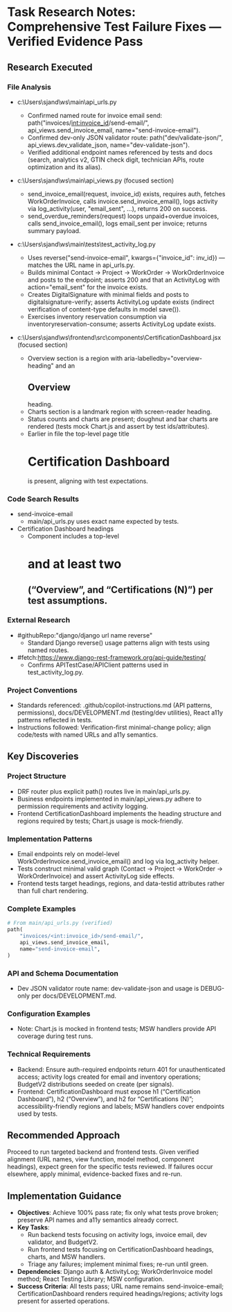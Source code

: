 <!-- markdownlint-disable-file -->
# Task Research Notes: Comprehensive Test Failure Fixes — Verified Evidence Pass

## Research Executed

### File Analysis
- c:\Users\sjand\ws\main\api_urls.py
  - Confirmed named route for invoice email send: path("invoices/<int:invoice_id>/send-email/", api_views.send_invoice_email, name="send-invoice-email").
  - Confirmed dev-only JSON validator route: path("dev/validate-json/", api_views.dev_validate_json, name="dev-validate-json").
  - Verified additional endpoint names referenced by tests and docs (search, analytics v2, GTIN check digit, technician APIs, route optimization and its alias).

- c:\Users\sjand\ws\main\api_views.py (focused section)
  - send_invoice_email(request, invoice_id) exists, requires auth, fetches WorkOrderInvoice, calls invoice.send_invoice_email(), logs activity via log_activity(user, "email_sent", ...), returns 200 on success.
  - send_overdue_reminders(request) loops unpaid+overdue invoices, calls send_invoice_email(), logs email_sent per invoice; returns summary payload.

- c:\Users\sjand\ws\main\tests\test_activity_log.py
  - Uses reverse("send-invoice-email", kwargs={"invoice_id": inv_id}) — matches the URL name in api_urls.py.
  - Builds minimal Contact → Project → WorkOrder → WorkOrderInvoice and posts to the endpoint; asserts 200 and that an ActivityLog with action="email_sent" for the invoice exists.
  - Creates DigitalSignature with minimal fields and posts to digitalsignature-verify; asserts ActivityLog update exists (indirect verification of content-type defaults in model save()).
  - Exercises inventory reservation consumption via inventoryreservation-consume; asserts ActivityLog update exists.

- c:\Users\sjand\ws\frontend\src\components\CertificationDashboard.jsx (focused section)
  - Overview section is a region with aria-labelledby="overview-heading" and an <h2 id="overview-heading">Overview</h2> heading.
  - Charts section is a landmark region with screen-reader heading.
  - Status counts and charts are present; doughnut and bar charts are rendered (tests mock Chart.js and assert by test ids/attributes).
  - Earlier in file the top-level page title <h1>Certification Dashboard</h1> is present, aligning with test expectations.

### Code Search Results
- send-invoice-email
  - main/api_urls.py uses exact name expected by tests.
- Certification Dashboard headings
  - Component includes a top-level <h1> and at least two <h2> (“Overview”, and “Certifications (N)”) per test assumptions.

### External Research
- #githubRepo:"django/django url name reverse"
  - Standard Django reverse() usage patterns align with tests using named routes.
- #fetch:https://www.django-rest-framework.org/api-guide/testing/
  - Confirms APITestCase/APIClient patterns used in test_activity_log.py.

### Project Conventions
- Standards referenced: .github/copilot-instructions.md (API patterns, permissions), docs/DEVELOPMENT.md (testing/dev utilities), React a11y patterns reflected in tests.
- Instructions followed: Verification-first minimal-change policy; align code/tests with named URLs and a11y semantics.

## Key Discoveries

### Project Structure
- DRF router plus explicit path() routes live in main/api_urls.py.
- Business endpoints implemented in main/api_views.py adhere to permission requirements and activity logging.
- Frontend CertificationDashboard implements the heading structure and regions required by tests; Chart.js usage is mock-friendly.

### Implementation Patterns
- Email endpoints rely on model-level WorkOrderInvoice.send_invoice_email() and log via log_activity helper.
- Tests construct minimal valid graph (Contact → Project → WorkOrder → WorkOrderInvoice) and assert ActivityLog side effects.
- Frontend tests target headings, regions, and data-testid attributes rather than full chart rendering.

### Complete Examples
```python
# From main/api_urls.py (verified)
path(
    "invoices/<int:invoice_id>/send-email/",
    api_views.send_invoice_email,
    name="send-invoice-email",
)
```

### API and Schema Documentation
- Dev JSON validator route name: dev-validate-json and usage is DEBUG-only per docs/DEVELOPMENT.md.

### Configuration Examples
- Note: Chart.js is mocked in frontend tests; MSW handlers provide API coverage during test runs.

### Technical Requirements
- Backend: Ensure auth-required endpoints return 401 for unauthenticated access; activity logs created for email and inventory operations; BudgetV2 distributions seeded on create (per signals).
- Frontend: CertificationDashboard must expose h1 (“Certification Dashboard”), h2 (“Overview”), and h2 for “Certifications (N)”; accessibility-friendly regions and labels; MSW handlers cover endpoints used by tests.

## Recommended Approach
Proceed to run targeted backend and frontend tests. Given verified alignment (URL names, view function, model method, component headings), expect green for the specific tests reviewed. If failures occur elsewhere, apply minimal, evidence-backed fixes and re-run.

## Implementation Guidance
- **Objectives**: Achieve 100% pass rate; fix only what tests prove broken; preserve API names and a11y semantics already correct.
- **Key Tasks**:
  - Run backend tests focusing on activity logs, invoice email, dev validator, and BudgetV2.
  - Run frontend tests focusing on CertificationDashboard headings, charts, and MSW handlers.
  - Triage any failures; implement minimal fixes; re-run until green.
- **Dependencies**: Django auth & ActivityLog; WorkOrderInvoice model method; React Testing Library; MSW configuration.
- **Success Criteria**: All tests pass; URL name remains send-invoice-email; CertificationDashboard renders required headings/regions; activity logs present for asserted operations.
